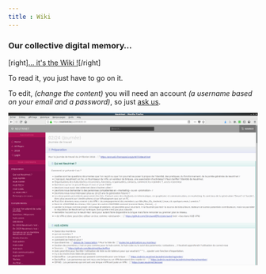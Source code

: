 ```yaml
---
title : Wiki
---
```


### Our collective digital memory…

[right][… it's the Wiki !](https://learn.getgrav.org?classes=btn,btn-primary,btn-lg&target=_blank)[/right]

To read it, you just have to go on it.

To edit, _(change the content)_ you will need an account _(a username based on your email and a password)_, so just [ask us](https://chat.neutrinet.be).

![](Neutrinet-Wiki.png)